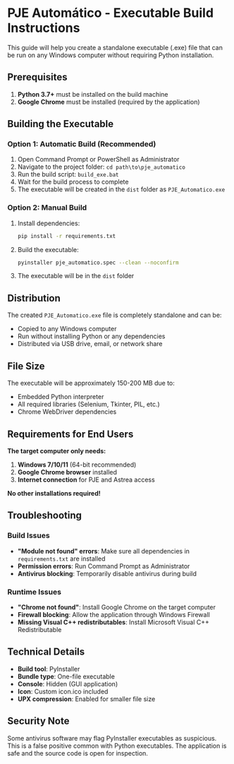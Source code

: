# PJE Automático - Executable Build Instructions

This guide will help you create a standalone executable (.exe) file that can be run on any Windows computer without requiring Python installation.

## Prerequisites

1. **Python 3.7+** must be installed on the build machine
2. **Google Chrome** must be installed (required by the application)

## Building the Executable

### Option 1: Automatic Build (Recommended)
1. Open Command Prompt or PowerShell as Administrator
2. Navigate to the project folder: `cd path\to\pje_automatico`
3. Run the build script: `build_exe.bat`
4. Wait for the build process to complete
5. The executable will be created in the `dist` folder as `PJE_Automatico.exe`

### Option 2: Manual Build
1. Install dependencies:
   ```bash
   pip install -r requirements.txt
   ```

2. Build the executable:
   ```bash
   pyinstaller pje_automatico.spec --clean --noconfirm
   ```

3. The executable will be in the `dist` folder

## Distribution

The created `PJE_Automatico.exe` file is completely standalone and can be:
- Copied to any Windows computer
- Run without installing Python or any dependencies
- Distributed via USB drive, email, or network share

## File Size

The executable will be approximately 150-200 MB due to:
- Embedded Python interpreter
- All required libraries (Selenium, Tkinter, PIL, etc.)
- Chrome WebDriver dependencies

## Requirements for End Users

**The target computer only needs:**
1. **Windows 7/10/11** (64-bit recommended)
2. **Google Chrome browser** installed
3. **Internet connection** for PJE and Astrea access

**No other installations required!**

## Troubleshooting

### Build Issues
- **"Module not found" errors**: Make sure all dependencies in `requirements.txt` are installed
- **Permission errors**: Run Command Prompt as Administrator
- **Antivirus blocking**: Temporarily disable antivirus during build

### Runtime Issues
- **"Chrome not found"**: Install Google Chrome on the target computer
- **Firewall blocking**: Allow the application through Windows Firewall
- **Missing Visual C++ redistributables**: Install Microsoft Visual C++ Redistributable

## Technical Details

- **Build tool**: PyInstaller
- **Bundle type**: One-file executable
- **Console**: Hidden (GUI application)
- **Icon**: Custom icon.ico included
- **UPX compression**: Enabled for smaller file size

## Security Note

Some antivirus software may flag PyInstaller executables as suspicious. This is a false positive common with Python executables. The application is safe and the source code is open for inspection.
